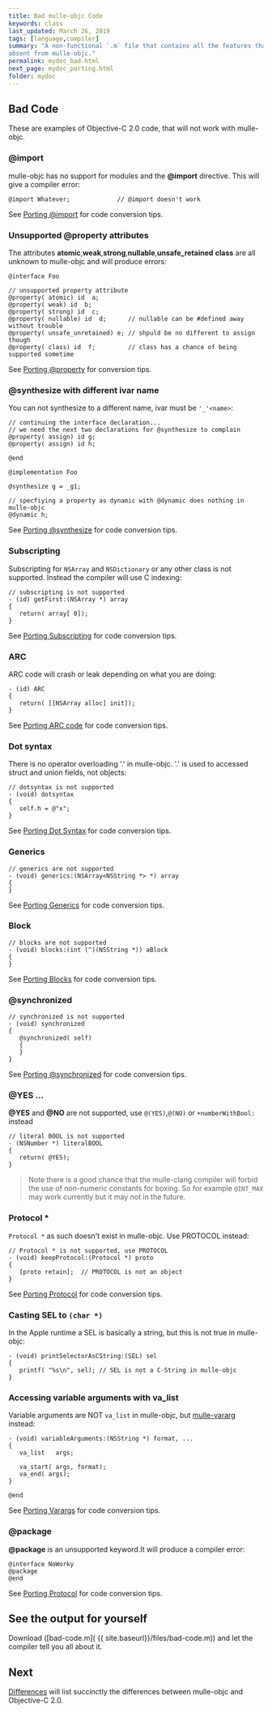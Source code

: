 ```yaml
---
title: Bad mulle-objc Code
keywords: class
last_updated: March 26, 2019
tags: [language,compiler]
summary: "A non-functional `.m` file that contains all the features that are
absent from mulle-objc."
permalink: mydoc_bad.html
next_page: mydoc_porting.html
folder: mydoc
---
```




## Bad Code

These are examples of Objective-C 2.0 code, that will not work with mulle-objc.


### @import

mulle-objc has no support for modules and the **@import** directive. This will
give a compiler error:

``` objc
@import Whatever;             // @import doesn't work
```

See [Porting @import](mydoc_modules.html) for code conversion tips.


### Unsupported @property attributes

The attributes **atomic**,**weak**,**strong**,**nullable**,**unsafe_retained**
**class** are all unknown to mulle-objc and will produce errors:

``` objc
@interface Foo

// unsupported property attribute
@property( atomic) id  a;
@property( weak) id  b;
@property( strong) id  c;
@property( nullable) id  d;      // nullable can be #defined away without trouble
@property( unsafe_unretained) e; // shpuld be no different to assign though
@property( class) id  f;         // class has a chance of being supported sometime

```

See [Porting @property](mydoc_property.html) for conversion tips.


### @synthesize with different ivar name

You can not synthesize to a different name, ivar must be `'_'<name>`:


``` objc
// continuing the interface declaration...
// we need the next two declarations for @synthesize to complain
@property( assign) id g;
@property( assign) id h;

@end

@implementation Foo

@synthesize g = _g1;

// specfiying a property as dynamic with @dynamic does nothing in mulle-objc
@dynamic h;
```

See [Porting @synthesize](mydoc_synthesize.html) for code conversion tips.


### Subscripting

Subscripting for `NSArray` and `NSDictionary` or any other class is not
supported. Instead the compiler will use C indexing:

``` objc
// subscripting is not supported
- (id) getFirst:(NSArray *) array
{
   return( array[ 0]);
}
```

See [Porting Subscripting](mydoc_subscripting.html) for code conversion tips.


### ARC

ARC code will crash or leak depending on what you are doing:


``` objc
- (id) ARC
{
   return( [[NSArray alloc] init]);
}
```

See [Porting ARC code](mydoc_arc.html) for code conversion tips.

### Dot syntax

There is no operator overloading '.' in mulle-objc. '.' is used to accessed
struct and union fields, not objects:

``` objc
// dotsyntax is not supported
- (void) dotsyntax
{
   self.h = @"x";
}

```

See [Porting Dot Syntax](mydoc_dotsyntax.html) for code conversion tips.


### Generics

``` objc
// generics are not supported
- (void) generics:(NSArray<NSString *> *) array
{
}
```

See [Porting Generics](mydoc_generics.html) for code conversion tips.


### Block

``` objc
// blocks are not supported
- (void) blocks:(int (^)(NSString *)) aBlock
{
}
```

See [Porting Blocks](mydoc_blocks.html) for code conversion tips.


### @synchronized

``` objc
// synchronized is not supported
- (void) synchronized
{
   @synchronized( self)
   {
   }
}
```

See [Porting @synchronized](mydoc_synchronized.html) for code conversion tips.


### @YES ...

**@YES** and **@NO** are not supported, use `@(YES)`,`@(NO)` or `+numberWithBool:` instead

``` objc
// literal BOOL is not supported
- (NSNumber *) literalBOOL
{
   return( @YES);
}
```

> Note there is a good chance that the mulle-clang compiler will forbid the use
> of non-numeric constants for boxing. So for example `@INT_MAX` may work
> currently but it may not in the future.


### Protocol *

`Protocol *` as such doesn't exist in mulle-objc. Use PROTOCOL instead:

``` objc
// Protocol * is not supported, use PROTOCOL
- (void) keepProtocol:(Protocol *) proto
{
   [proto retain];  // PROTOCOL is not an object
}
```

See [Porting Protocol](mydoc_protocol.html) for code conversion tips.


### Casting SEL to `(char *)`

In the Apple runtime a SEL is basically a string, but this is not true in
mulle-objc:

``` objc
- (void) printSelectorAsCString:(SEL) sel
{
   printf( "%s\n", sel); // SEL is not a C-String in mulle-objc
}
```

### Accessing variable arguments with va_list

Variable arguments are NOT `va_list` in mulle-objc, but
[mulle-vararg](//github.com/mulle-c/mulle-vararg) instead:

``` objc
- (void) variableArguments:(NSString *) format, ...
{
   va_list   args;

   va_start( args, format);
   va_end( args);
}

@end
```

See [Porting Varargs](mydoc_varargs.html) for code conversion tips.


### @package

**@package** is an unsupported keyword.It will produce a compiler error:

``` objc
@interface NoWorky
@package
@end
```
See [Porting Protocol](mydoc_package.html) for code conversion tips.



## See the output for yourself

Download ([bad-code.m]( {{ site.baseurl}}/files/bad-code.m)) and let the compiler tell you
all about it.


## Next

[Differences](mydoc_differences.html) will list succinctly the differences
between mulle-objc and Objective-C 2.0.
